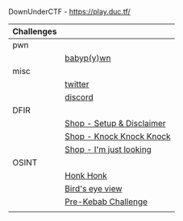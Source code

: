 DownUnderCTF - https://play.duc.tf/



| Challenges |                      |
|-------|---------------------------|
| pwn   |                           |
|       | [babyp(y)wn](pwn/babyp(y)wn)                |
| misc  |                           |
|       | [twitter](misc/twitter)                   |
|       | [discord](misc/discord)                   |
| DFIR  |                           |
|       | [Shop - Setup & Disclaimer](dfir/shop-setup-disclaimer) |
|       | [Shop - Knock Knock Knock](dfir/shop-knock_knock_knock)  |
|       | [Shop - I'm just looking](dfir/shop-Im_just_looking!)   |
| OSINT |                           |
|       | [Honk Honk](osint/honk_honk)            |
|       | [Bird's eye view](osint/birds_eye_view)           |
|       | [Pre-Kebab Challenge](osint/pre-kebab_challenge)       |
|       |                           |



